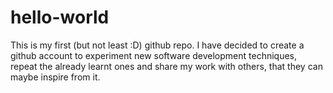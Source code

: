 # hello-world
This is my first (but not least :D) github repo.
I have decided to create a github account to experiment new software development techniques, repeat the already learnt ones and share my work with others, that they can maybe inspire from it.
